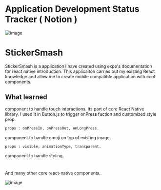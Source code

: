 # Application Development Status Tracker ( Notion )

![image](https://github.com/user-attachments/assets/100ce4a7-c0d2-4108-aade-5f0f9888bf80)




# StickerSmash

StickerSmash is a application I have created using expo's documentation for react native introduction. This applicaiton carries out my existing React knowledge and allow me to create mobile compatible application with cool components.

## What learned

<Pressable> component to handle touch interactions. Its part of core React Native library. I used it in Button.js to trigger onPress fuction and customized style prop.

```bash
props : onPressIn, onPressOut, onLongPress.
```

<Modal> component to handle emoji on top of existing image.

```bash
props : visible, animationType, transparent.
```

<View> component to handle styling.

#

And many other core react-native components..

![image](https://github.com/user-attachments/assets/4c59d2b4-2da2-482e-b41e-4ea4df852ba5)

